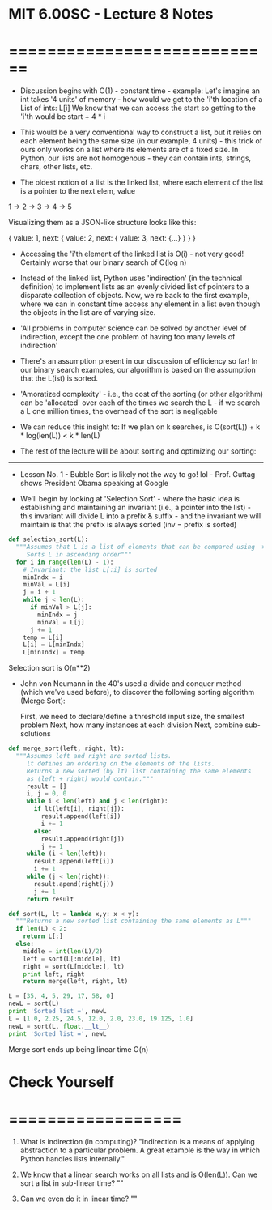 # MIT 6.00SC - Lecture 8 Notes
# ============================

* Discussion begins with O(1) - constant time - example:
  Let's imagine an int takes '4 units' of memory - how would
  we get to the 'i'th location of a List of ints: L[i]
  We know that we can access the start so getting to
  the 'i'th would be start + 4 * i

* This would be a very conventional way to construct a list,
  but it relies on each element being the same size (in our example,
  4 units) - this trick of ours only works on a list where
  its elements are of a fixed size. In Python, our lists are not
  homogenous - they can contain ints, strings, chars, other lists,
  etc.

* The oldest notion of a list is the linked list, where each
  element of the list is a pointer to the next elem, value

 1 -> 2 -> 3 -> 4 -> 5

 Visualizing them as a JSON-like structure looks like this:

 {
   value: 1,
   next: {
     value: 2,
     next: {
       value: 3,
       next: {...}
     }
   }
 }

* Accessing the 'i'th element of the linked list is O(i) - not very good!
  Certainly worse that our binary search of O(log n)

* Instead of the linked list, Python uses 'indirection' (in the technical
  definition) to implement lists as an evenly divided list of pointers to
  a disparate collection of objects. Now, we're back to the first example,
  where we can in constant time access any element in a list even though the
  objects in the list are of varying size.

* 'All problems in computer science can be solved by another level of indirection,
   except the one problem of having too many levels of indirection'

* There's an assumption present in our discussion of efficiency so far! In our
  binary search examples, our algorithm is based on the assumption that the L(ist)
  is sorted.

* 'Amoratized complexity' - i.e., the cost of the sorting (or other algorithm)
  can be 'allocated' over each of the times we search the L - if we search a L
  one million times, the overhead of the sort is negligable

* We can reduce this insight to:
  If we plan on k searches, is O(sort(L)) + k * log(len(L)) < k * len(L)

* The rest of the lecture will be about sorting and optimizing our sorting:

---

* Lesson No. 1 - Bubble Sort is likely not the way to go! lol - Prof. Guttag
  shows President Obama speaking at Google

* We'll begin by looking at 'Selection Sort' - where the basic idea is establishing
  and maintaining an invariant (i.e., a pointer into the list) - this invariant will divide
  L into a prefix & suffix - and the invariant we will maintain is that the prefix is
  always sorted (inv = prefix is sorted)

```python
def selection_sort(L):
  """Assumes that L is a list of elements that can be compared using  >
     Sorts L in ascending order"""
  for i in range(len(L) - 1):
    # Invariant: the list L[:i] is sorted
    minIndx = i
    minVal = L[i]
    j = i + 1
    while j < len(L):
      if minVal > L[j]:
        minIndx = j
        minVal = L[j]
      j += 1
    temp = L[i]
    L[i] = L[minIndx]
    L[minIndx] = temp
```
  Selection sort is O(n**2)

* John von Neumann in the 40's used a divide and conquer method (which we've used before),
  to discover the following sorting algorithm (Merge Sort):

  First, we need to declare/define a threshold input size, the smallest problem
  Next, how many instances at each division
  Next, combine sub-solutions

```python
def merge_sort(left, right, lt):
  """Assumes left and right are sorted lists.
     lt defines an ordering on the elements of the lists.
     Returns a new sorted (by lt) list containing the same elements
     as (left + right) would contain."""
     result = []
     i, j = 0, 0
     while i < len(left) and j < len(right):
       if lt(left[i], right[j]):
         result.append(left[i])
         i += 1
       else:
         result.append(right[j])
         j += 1
     while (i < len(left)):
       result.append(left[i])
       i += 1
     while (j < len(right)):
       result.apend(right(j))
       j += 1
     return result

def sort(L, lt = lambda x,y: x < y):
  """Returns a new sorted list containing the same elements as L"""
  if len(L) < 2:
    return L[:]
  else:
    middle = int(len(L)/2)
    left = sort(L[:middle], lt)
    right = sort(L[middle:], lt)
    print left, right
    return merge(left, right, lt)

L = [35, 4, 5, 29, 17, 58, 0]
newL = sort(L)
print 'Sorted list =', newL
L = [1.0, 2.25, 24.5, 12.0, 2.0, 23.0, 19.125, 1.0]
newL = sort(L, float.__lt__)
print 'Sorted list =', newL
```
  Merge sort ends up being linear time O(n)

# Check Yourself
# ==================

1) What is indirection (in computing)?
"Indirection is a means of applying abstraction to a particular problem. A great example is the way
in which Python handles lists internally."

2) We know that a linear search works on all lists and is O(len(L)). Can we sort a list in sub-linear time?
""

3) Can we even do it in linear time?
""
